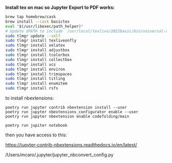 

**Install tex on mac so Jupyter Export to PDF works:**

```bash
brew tap homebrew/cask
brew install --cask basictex
eval "$(/usr/libexec/path_helper)"
# Update $PATH to include `/usr/local/texlive/2022basic/bin/universal-darwin`
sudo tlmgr update --self
sudo tlmgr install texliveonfly
sudo tlmgr install xelatex
sudo tlmgr install adjustbox
sudo tlmgr install tcolorbox
sudo tlmgr install collectbox
sudo tlmgr install ucs
sudo tlmgr install environ
sudo tlmgr install trimspaces
sudo tlmgr install titling
sudo tlmgr install enumitem
sudo tlmgr install rsfs
```

to install nbextensions:
```
poetry run jupyter contrib nbextension install --user
poetry run jupyter nbextensions_configurator enable --user
poetry run jupyter nbextension enable codefolding/main

poetry run jupiter notebook 
```

then you have access to this: 

https://jupyter-contrib-nbextensions.readthedocs.io/en/latest/

/Users/mcaro/.jupyter/jupyter_nbconvert_config.py

